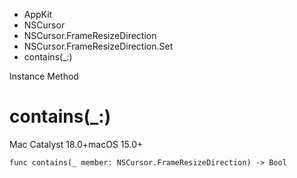 

- AppKit
- NSCursor
- NSCursor.FrameResizeDirection
- NSCursor.FrameResizeDirection.Set
-  contains(\_:) 

Instance Method

# contains(\_:)

Mac Catalyst 18.0+macOS 15.0+

``` source
func contains(_ member: NSCursor.FrameResizeDirection) -> Bool
```


